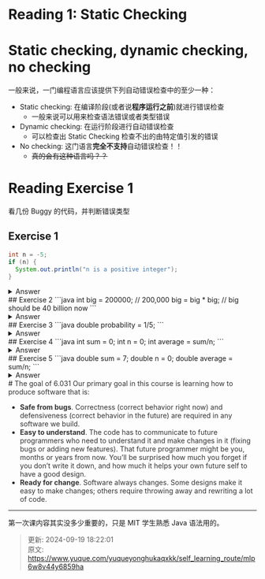 # Reading 1: Static Checking

# Static checking, dynamic checking, no checking
一般来说，一门编程语言应该提供下列自动错误检查中的至少一种：

+ Static checking: 在编译阶段(或者说**程序运行之前**)就进行错误检查
    - 一般来说可以用来检查语法错误或者类型错误
+ Dynamic checking: 在运行阶段进行自动错误检查
    - 可以检查出 Static Checking 检查不出的由特定值引发的错误
+ No checking: 这门语言**完全不支持**自动错误检查！！
    - ~~真的会有这种语言吗？？~~

# Reading Exercise 1
看几份 Buggy 的代码，并判断错误类型

## Exercise 1
```java
int n = -5;
if (n) {
  System.out.println("n is a positive integer");
}
```

<details class="lake-collapse"><summary id="uc4788aa1"><span class="ne-text">Answer</span></summary><p id="u99a1324e" class="ne-p"><span class="ne-text">这是 Static Error，因为 </span><code class="ne-code"><span class="ne-text">if (n)</span></code><span class="ne-text"> 中的表达式 n 无法被转成 </span><code class="ne-code"><span class="ne-text">boolean</span></code><span class="ne-text"> 类型。</span></p><pre data-language="java" id="yg8v1" class="ne-codeblock language-java"><code>int n = -5;
if (n &gt; 0) {
  System.out.println(&quot;n is a positive integer&quot;);
}</code></pre></details>
## Exercise 2
```java
int big = 200000; // 200,000
big = big * big;  // big should be 40 billion now
```

<details class="lake-collapse"><summary id="u10e35b74"><span class="ne-text">Answer</span></summary><p id="u8c867e66" class="ne-p"><span class="ne-text">这很明显是数据溢出，根据上面的介绍，你可能很容易就选到了 Dynamic Error。然而不幸的是，Java 并不会对数据溢出进行处理。因此这里数据溢出，导致产生了错误结果。</span></p></details>
## Exercise 3
```java
double probability = 1/5;
```

<details class="lake-collapse"><summary id="ue8bbde89"><span class="ne-text">Answer</span></summary><p id="ud84f9a30" class="ne-p"><code class="ne-code"><span class="ne-text">1 / 5 = 0 (int)</span></code><span class="ne-text">，int 类型结果转成 double 类型是没有问题的。因此这里是答案错误。</span></p></details>
## Exercise 4
```java
int sum = 0;
int n = 0;
int average = sum/n;
```

<details class="lake-collapse"><summary id="ua0dfb4a0"><span class="ne-text">Answer</span></summary><p id="udb7310fe" class="ne-p"><span class="ne-text">int 类型的值除以 0 的话无法产生 int 类型的值</span><span class="ne-text" style="text-decoration: line-through">(NaN &gt;&gt; INT_MAX)</span><span class="ne-text">，因此会报 Dynamic Error.</span></p></details>
## Exercise 5
```java
double sum = 7;
double n = 0;
double average = sum/n;
```

<details class="lake-collapse"><summary id="u1a483577"><span class="ne-text">Answer</span></summary><p id="u9b6c4742" class="ne-p"><span class="ne-text">double 类型的值除以 0 的话同样无法产生一个实数，然而 double 类型存在一个特殊值 </span><code class="ne-code"><span class="ne-text">POSITIVE_INFINITY</span></code><span class="ne-text">，当你试图将正数除以 0 时就会返回这个结果，而不是产生一个 Dynamic Error。因此，这里是答案错误。</span></p></details>
# <font style="color:rgb(51, 51, 51);">The goal of 6.031</font>
<font style="color:rgb(51, 51, 51);">Our primary goal in this course is learning how to produce software that is:</font>

+ **<font style="color:rgb(51, 51, 51);">Safe from bugs</font>**<font style="color:rgb(51, 51, 51);">. Correctness (correct behavior right now) and defensiveness (correct behavior in the future) are required in any software we build.</font>
+ **<font style="color:rgb(51, 51, 51);">Easy to understand</font>**<font style="color:rgb(51, 51, 51);">. The code has to communicate to future programmers who need to understand it and make changes in it (fixing bugs or adding new features). That future programmer might be you, months or years from now. You’ll be surprised how much you forget if you don’t write it down, and how much it helps your own future self to have a good design.</font>
+ **<font style="color:rgb(51, 51, 51);">Ready for change</font>**<font style="color:rgb(51, 51, 51);">. Software always changes. Some designs make it easy to make changes; others require throwing away and rewriting a lot of code.</font>

---

第一次课内容其实没多少重要的，只是 MIT 学生熟悉 Java 语法用的。



> 更新: 2024-09-19 18:22:01  
> 原文: <https://www.yuque.com/yuqueyonghukaqxkk/self_learning_route/mlp6w8v44y6859ha>